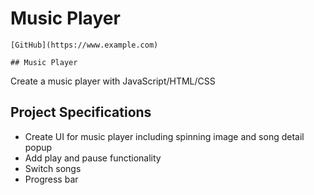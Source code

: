 # Music Player

	[GitHub](https://www.example.com)

    ## Music Player

Create a music player with JavaScript/HTML/CSS

## Project Specifications

- Create UI for music player including spinning image and song detail popup
- Add play and pause functionality
- Switch songs
- Progress bar